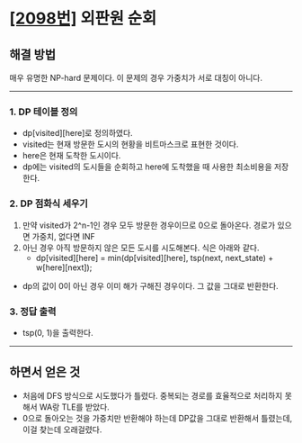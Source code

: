# [[2098번]](https://www.acmicpc.net/problem/2098) 외판원 순회

## 해결 방법

매우 유명한 NP-hard 문제이다.
이 문제의 경우 가중치가 서로 대칭이 아니다.

---

### 1. DP 테이블 정의

- dp[visited][here]로 정의하였다.
- visited는 현재 방문한 도시의 현황을 비트마스크로 표현한 것이다.
- here은 현재 도착한 도시이다.
- dp에는 visited의 도시들을 순회하고 here에 도착했을 때 사용한 최소비용을 저장한다.

### 2. DP 점화식 세우기

1. 만약 visited가 2^n-1인 경우 모두 방문한 경우이므로 0으로 돌아온다. 경로가 있으면 가중치, 없다면 INF
2. 아닌 경우 아직 방문하지 않은 모든 도시를 시도해본다. 식은 아래와 같다.
   - dp[visited][here] = min(dp[visited][here], tsp(next, next_state) + w[here][next]);
  
- dp의 값이 0이 아닌 경우 이미 해가 구해진 경우이다. 그 값을 그대로 반환한다.

### 3. 정답 출력

- tsp(0, 1)을 출력한다.

---

## 하면서 얻은 것

- 처음에 DFS 방식으로 시도했다가 틀렸다. 중복되는 경로를 효율적으로 처리하지 못해서 WA랑 TLE를 받았다.
- 0으로 돌아오는 것을 가중치만 반환해야 하는데 DP값을 그대로 반환해서 틀렸는데, 이걸 찾는데 오래걸렸다. 

